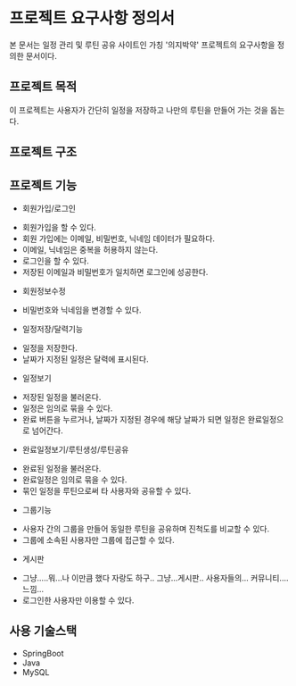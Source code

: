 프로젝트 요구사항 정의서
=======================
본 문서는 일정 관리 및 루틴 공유 사이트인 가칭 '의지박약' 프로젝트의 요구사항을 정의한 문서이다.

프로젝트 목적
------------
이 프로젝트는 사용자가 간단히 일정을 저장하고 나만의 루틴을 만들어 가는 것을 돕는다.


프로젝트 구조
------------

프로젝트 기능
------------
- 회원가입/로그인
* 회원가입을 할 수 있다.
* 회원 가입에는 이메일, 비밀번호, 닉네임 데이터가 필요하다.
* 이메일, 닉네임은 중복을 허용하지 않는다.
* 로그인을 할 수 있다.
* 저장된 이메일과 비밀번호가 일치하면 로그인에 성공한다.

- 회원정보수정
* 비밀번호와 닉네임을 변경할 수 있다.

- 일정저장/달력기능
* 일정을 저장한다.
* 날짜가 지정된 일정은 달력에 표시된다.

- 일정보기

* 저장된 일정을 불러온다.
* 일정은 임의로 묶을 수 있다.
* 완료 버튼을 누르거나, 날짜가 지정된 경우에 해당 날짜가 되면 일정은 완료일정으로 넘어간다.

- 완료일정보기/루틴생성/루틴공유
* 완료된 일정을 불러온다.
* 완료일정은 임의로 묶을 수 있다.
* 묶인 일정을 루틴으로써 타 사용자와 공유할 수 있다.

- 그룹기능
* 사용자 간의 그룹을 만들어 동일한 루틴을 공유하며 진척도를 비교할 수 있다.
* 그룹에 소속된 사용자만 그룹에 접근할 수 있다.

- 게시판
* 그냥.....뭐...나 이만큼 했다 자랑도 하구..
그냥...게시판..
사용자들의... 커뮤니티....느낌...
* 로그인한 사용자만 이용할 수 있다.

사용 기술스택
------------
- SpringBoot
- Java
- MySQL
